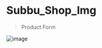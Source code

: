 # Subbu_Shop_Img

> Product Form

![image](https://user-images.githubusercontent.com/55450843/161761187-02c3ff02-9035-42f2-87ea-ebaa7f72e135.png)
